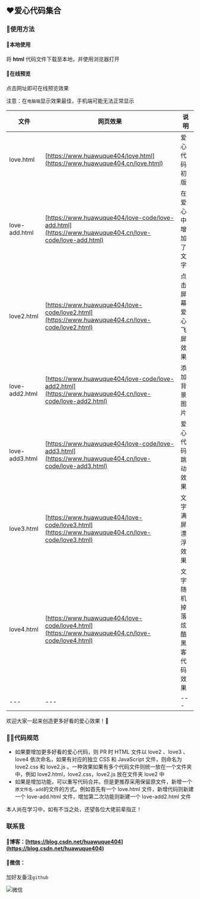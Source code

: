 ## ❤️爱心代码集合

### 🤩使用方法

#### 💌本地使用
将 **html** 代码文件下载至本地，并使用浏览器打开

#### 💌在线预览
点击网址即可在线预览效果

注意：在`电脑端`显示效果最佳，手机端可能无法正常显示

|   文件   |   网页效果   | 说明  |
| ---- | ---- |---- |
|   love.html   |   [https://www.huawuque404/love.html](https://www.huawuque404.cn/love.html)   | 爱心代码初版 |
|   love-add.html   |   [https://www.huawuque404/love-code/love-add.html](https://www.huawuque404.cn/love-code/love-add.html)   | 在爱心中增加了文字 |
|   love2.html   |   [https://www.huawuque404/love-code/love2.html](https://www.huawuque404.cn/love-code/love2.html)   |  点击屏幕爱心飞屏效果  |
| love-add2.html | [https://www.huawuque404/love-code/love-add2.html](https://www.huawuque404.cn/love-code/love-add2.html) | 添加背景图片 |
| love-add3.html | [https://www.huawuque404/love-code/love-add3.html](https://www.huawuque404.cn/love-code/love-add3.html) | 爱心代码跳动效果 |
| love3.html | [https://www.huawuque404/love-code/love3.html](https://www.huawuque404.cn/love-code/love3.html) | 文字满屏漂浮效果 |
| love4.html | [https://www.huawuque404/love-code/love4.html](https://www.huawuque404.cn/love-code/love4.html) | 文字随机掉落炫酷黑客代码效果 |
| --- | --- | --- |


欢迎大家一起来创造更多好看的爱心效果！🍉

### 👨‍💻代码规范
- 如果要增加更多好看的爱心代码，则 PR 时 HTML 文件以 love2 、love3 、love4 依次命名，如果有对应的独立 CSS 和 JavaScript 文件，则命名为 love2.css 和 love2.js 。一种效果如果有多个代码文件则统一放在一个文件夹中，例如 love2.html，love2.css，love2.js 放在文件夹 love2 中
- 如果是增加功能，可以重写代码合并。但是更推荐采用保留原文件，新增一个`原文件名-add`的文件的方式。例如首先有一个 love.html 文件，新增代码则新建一个 love-add.html 文件，增加第二次功能则新建一个 love-add2.html 文件

本人尚在学习中，如有不当之处，还望各位大佬前辈指正！

### 联系我

#### 📢博客：[https://blog.csdn.net/huawuque404](https://blog.csdn.net/huawuque404)

#### 🍊微信：

加好友备注`github`

![微信](https://user-images.githubusercontent.com/109327586/201320198-51fc1cc6-af52-47fd-8ed4-e3c2d5eb3dfd.png)

